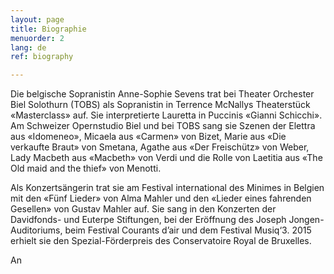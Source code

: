 ```yaml
---
layout: page
title: Biographie
menuorder: 2
lang: de
ref: biography

---
```



Die belgische Sopranistin Anne-Sophie Sevens trat bei Theater Orchester Biel Solothurn (TOBS) als Sopranistin in Terrence McNallys Theaterstück «Masterclass» auf. Sie interpretierte Lauretta in Puccinis «Gianni Schicchi». 
Am Schweizer Opernstudio Biel und bei TOBS sang sie Szenen der Elettra aus «Idomeneo», Micaela aus «Carmen» von Bizet, Marie aus «Die verkaufte Braut» von Smetana, Agathe aus «Der Freischütz» von Weber, Lady Macbeth aus «Macbeth» von Verdi und die Rolle von Laetitia aus «The Old maid and the thief» von Menotti. 

Als Konzertsängerin trat sie am Festival international des Minimes in Belgien mit den «Fünf Lieder» von Alma Mahler und den «Lieder eines fahrenden Gesellen» von Gustav Mahler auf. Sie sang in den Konzerten der Davidfonds- und Euterpe Stiftungen, bei der Eröffnung des Joseph Jongen-Auditoriums, beim Festival Courants d’air und dem Festival Musiq‘3. 2015 erhielt sie den Spezial-Förderpreis des Conservatoire Royal de Bruxelles. 

An
